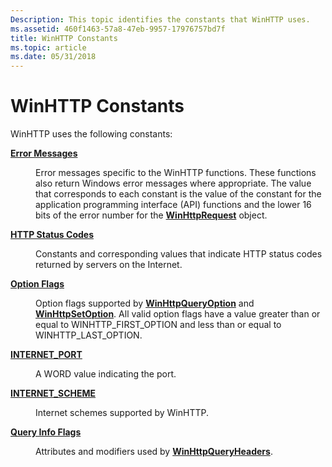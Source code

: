 ```yaml
---
Description: This topic identifies the constants that WinHTTP uses.
ms.assetid: 460f1463-57a8-47eb-9957-17976757bd7f
title: WinHTTP Constants
ms.topic: article
ms.date: 05/31/2018
---
```


# WinHTTP Constants

WinHTTP uses the following constants:

<dl> <dt>

[**Error Messages**](error-messages.md)
</dt> <dd>

Error messages specific to the WinHTTP functions. These functions also return Windows error messages where appropriate. The value that corresponds to each constant is the value of the constant for the application programming interface (API) functions and the lower 16 bits of the error number for the [**WinHttpRequest**](winhttprequest.md) object.

</dd> <dt>

[**HTTP Status Codes**](http-status-codes.md)
</dt> <dd>

Constants and corresponding values that indicate HTTP status codes returned by servers on the Internet.

</dd> <dt>

[**Option Flags**](option-flags.md)
</dt> <dd>

Option flags supported by [**WinHttpQueryOption**](/windows/desktop/api/Winhttp/nf-winhttp-winhttpqueryoption) and [**WinHttpSetOption**](/windows/desktop/api/Winhttp/nf-winhttp-winhttpsetoption). All valid option flags have a value greater than or equal to WINHTTP\_FIRST\_OPTION and less than or equal to WINHTTP\_LAST\_OPTION.

</dd> <dt>

[**INTERNET\_PORT**](internet-port.md)
</dt> <dd>

A WORD value indicating the port.

</dd> <dt>

[**INTERNET\_SCHEME**](internet-scheme.md)
</dt> <dd>

Internet schemes supported by WinHTTP.

</dd> <dt>

[**Query Info Flags**](query-info-flags.md)
</dt> <dd>

Attributes and modifiers used by [**WinHttpQueryHeaders**](/windows/desktop/api/Winhttp/nf-winhttp-winhttpqueryheaders).

</dd> </dl>

 

 



